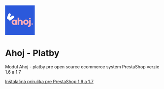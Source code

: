 ![Ahoj platby Logo](/logo.png)
# Ahoj - Platby
Modul Ahoj - platby pre open source ecommerce systém PrestaShop verzie 1.6 a 1.7

[Inštalačná príručka pre PrestaShop 1.6 a 1.7](https://github.com/ahoj-shopping/ahojplatby/blob/master/install_Ahoj_platby_PrestaShop_1.6_a_1.7.pdf)
